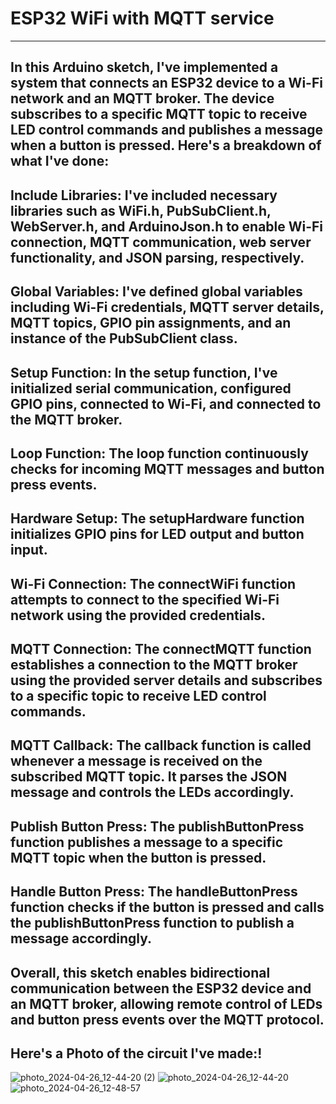 # ESP32 WiFi with MQTT service

------------------------------------------------
## In this Arduino sketch, I've implemented a system that connects an ESP32 device to a Wi-Fi network and an MQTT broker. The device subscribes to a specific MQTT topic to receive LED control commands and publishes a message when a button is pressed. Here's a breakdown of what I've done:

## Include Libraries: I've included necessary libraries such as WiFi.h, PubSubClient.h, WebServer.h, and ArduinoJson.h to enable Wi-Fi connection, MQTT communication, web server functionality, and JSON parsing, respectively.
## Global Variables: I've defined global variables including Wi-Fi credentials, MQTT server details, MQTT topics, GPIO pin assignments, and an instance of the PubSubClient class.
## Setup Function: In the setup function, I've initialized serial communication, configured GPIO pins, connected to Wi-Fi, and connected to the MQTT broker.
## Loop Function: The loop function continuously checks for incoming MQTT messages and button press events.
## Hardware Setup: The setupHardware function initializes GPIO pins for LED output and button input.
## Wi-Fi Connection: The connectWiFi function attempts to connect to the specified Wi-Fi network using the provided credentials.
## MQTT Connection: The connectMQTT function establishes a connection to the MQTT broker using the provided server details and subscribes to a specific topic to receive LED control commands.
## MQTT Callback: The callback function is called whenever a message is received on the subscribed MQTT topic. It parses the JSON message and controls the LEDs accordingly.
## Publish Button Press: The publishButtonPress function publishes a message to a specific MQTT topic when the button is pressed.
## Handle Button Press: The handleButtonPress function checks if the button is pressed and calls the publishButtonPress function to publish a message accordingly.

## Overall, this sketch enables bidirectional communication between the ESP32 device and an MQTT broker, allowing remote control of LEDs and button press events over the MQTT protocol.

## Here's a Photo of the circuit I've made:!
![photo_2024-04-26_12-44-20 (2)](https://github.com/MukhlisaMirajiboyeva/IoTInternESP32_WIFI_MQTT/assets/167959077/93385573-bd03-4ff2-8c28-9bfaf0e6810b)
![photo_2024-04-26_12-44-20](https://github.com/MukhlisaMirajiboyeva/IoTInternESP32_WIFI_MQTT/assets/167959077/3a8c6c57-ab96-49f4-9e01-6e2868f1091e)
![photo_2024-04-26_12-48-57](https://github.com/MukhlisaMirajiboyeva/IoTInternESP32_WIFI_MQTT/assets/167959077/07d4d2c0-e293-4249-8522-fb9ae16d69ef)
